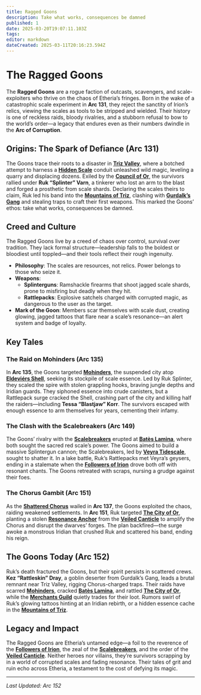```yaml
---
title: Ragged Goons
description: Take what works, consequences be damned
published: 1
date: 2025-03-20T19:07:11.103Z
tags: 
editor: markdown
dateCreated: 2025-03-11T20:16:23.594Z
---
```


# The Ragged Goons

The **Ragged Goons** are a rogue faction of outcasts, scavengers, and scale-exploiters who thrive on the chaos of Etheria’s fringes. Born in the wake of a catastrophic scale experiment in **Arc 131**, they reject the sanctity of Irion’s relics, viewing the scales as tools to be stripped and wielded. Their history is one of reckless raids, bloody rivalries, and a stubborn refusal to bow to the world’s order—a legacy that endures even as their numbers dwindle in the **Arc of Corruption**.

## Origins: The Spark of Defiance (Arc 131)

The Goons trace their roots to a disaster in **[Triz Valley](#triz-valley)**, where a botched attempt to harness a **[Hidden Scale](#hidden-scale)** conduit unleashed wild magic, leveling a quarry and displacing dozens. Exiled by the **[Council of Or](#council-of-or)**, the survivors rallied under **Ruk “Splinter” Varn**, a tinkerer who lost an arm to the blast and forged a prosthetic from scale shards. Declaring the scales theirs to claim, Ruk led his band into the **[Mountains of Triz](#mountains-of-triz)**, clashing with **[Gurdalk’s Gang](#gurdalks-gang)** and stealing traps to craft their first weapons. This marked the Goons’ ethos: take what works, consequences be damned.

## Creed and Culture

The Ragged Goons live by a creed of chaos over control, survival over tradition. They lack formal structure—leadership falls to the boldest or bloodiest until toppled—and their tools reflect their rough ingenuity.

- **Philosophy**: The scales are resources, not relics. Power belongs to those who seize it.
- **Weapons**: 
  - **Splinterguns**: Ramshackle firearms that shoot jagged scale shards, prone to misfiring but deadly when they hit.
  - **Rattlepacks**: Explosive satchels charged with corrupted magic, as dangerous to the user as the target.
- **Mark of the Goon**: Members scar themselves with scale dust, creating glowing, jagged tattoos that flare near a scale’s resonance—an alert system and badge of loyalty.

## Key Tales

### The Raid on Mohinders (Arc 135)

In **Arc 135**, the Goons targeted **[Mohinders](#mohinders)**, the suspended city atop **[Eldeviérs Shell](#eldeviers-shell)**, seeking its stockpile of scale essence. Led by Ruk Splinter, they scaled the spire with stolen grappling hooks, braving jungle depths and Iridian guards. They siphoned essence into crude canisters, but a Rattlepack surge cracked the Shell, crashing part of the city and killing half the raiders—including **Tessa “Blastjaw” Korr**. The survivors escaped with enough essence to arm themselves for years, cementing their infamy.

### The Clash with the Scalebreakers (Arc 149)

The Goons’ rivalry with the **[Scalebreakers](#scalebreakers)** erupted at **[Batès Lamina](#batès-lamina)**, where both sought the sacred red scale’s power. The Goons aimed to build a massive Splintergun cannon; the Scalebreakers, led by **[Veyra Tidescale](#veyra-tidescale)**, sought to shatter it. In a lake battle, Ruk’s Rattlepacks met Veyra’s geysers, ending in a stalemate when the **[Followers of Irion](#followers-of-irion)** drove both off with resonant chants. The Goons retreated with scraps, nursing a grudge against their foes.

### The Chorus Gambit (Arc 151)

As the **[Shattered Chorus](#shattered-chorus)** wailed in **Arc 137**, the Goons exploited the chaos, raiding weakened settlements. In **Arc 151**, Ruk targeted **[The City of Or](#the-city-of-or)**, planting a stolen **[Resonance Anchor](#resonance-anchors)** from the **[Veiled Canticle](#veiled-canticle)** to amplify the Chorus and disrupt the dwarves’ forges. The plan backfired—the surge awoke a monstrous Iridian that crushed Ruk and scattered his band, ending his reign.

## The Goons Today (Arc 152)

Ruk’s death fractured the Goons, but their spirit persists in scattered crews. **Kez “Rattleskin” Dray**, a goblin deserter from Gurdalk’s Gang, leads a brutal remnant near Triz Valley, rigging Chorus-charged traps. Their raids have scarred **[Mohinders](#mohinders)**, cracked **[Batès Lamina](#batès-lamina)**, and rattled **[The City of Or](#the-city-of-or)**, while the **[Merchants Guild](#merchants-guild)** quietly trades for their loot. Rumors swirl of Ruk’s glowing tattoos hinting at an Iridian rebirth, or a hidden essence cache in the **[Mountains of Triz](#mountains-of-triz)**.

## Legacy and Impact

The Ragged Goons are Etheria’s untamed edge—a foil to the reverence of the **[Followers of Irion](#followers-of-irion)**, the zeal of the **[Scalebreakers](#scalebreakers)**, and the order of the **[Veiled Canticle](#veiled-canticle)**. Neither heroes nor villains, they’re survivors scrapping by in a world of corrupted scales and fading resonance. Their tales of grit and ruin echo across Etheria, a testament to the cost of defying its magic.

---

*Last Updated: Arc 152*